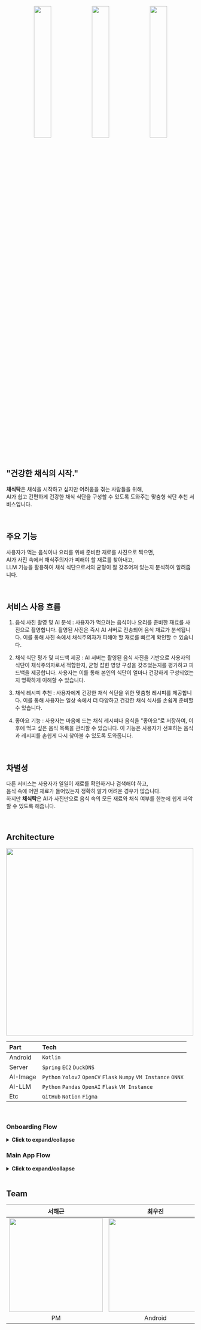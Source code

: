 <p align="center">
  <img src="https://github.com/user-attachments/assets/c8bad34a-dfd5-4ee0-96c9-8f44130e73d8" width="30%" />
  <img src="https://github.com/user-attachments/assets/6ffd9e36-eda2-4e73-8f99-0686b02a36c0" width="30%" />
  <img src="https://github.com/user-attachments/assets/1151ba20-a294-425f-951f-99feccb579fc" width="30%" />
</p>

</br>

## "건강한 채식의 시작."

**채식탁**은 채식을 시작하고 싶지만 어려움을 겪는 사람들을 위해,</br>
AI가 쉽고 간편하게 건강한 채식 식단을 구성할 수 있도록 도와주는 맞춤형 식단 추천 서비스입니다.

</br>

## 주요 기능

사용자가 먹는 음식이나 요리를 위해 준비한 재료를 사진으로 찍으면,</br>
AI가 사진 속에서 채식주의자가 피해야 할 재료를 찾아내고,</br>
LLM 기능을 활용하여 채식 식단으로서의 균형이 잘 갖추어져 있는지 분석하여 알려줍니다.

</br>

## 서비스 사용 흐름

1. 음식 사진 촬영 및 AI 분석 : 사용자가 먹으려는 음식이나 요리를 준비한 재료를 사진으로 촬영합니다. 촬영된 사진은 즉시 AI 서버로 전송되어 음식 재료가 분석됩니다. 이를 통해 사진 속에서 채식주의자가 피해야 할 재료를 빠르게 확인할 수 있습니다.

2. 채식 식단 평가 및 피드백 제공 : AI 서버는 촬영된 음식 사진을 기반으로 사용자의 식단이 채식주의자로서 적합한지, 균형 잡힌 영양 구성을 갖추었는지를 평가하고 피드백을 제공합니다. 사용자는 이를 통해 본인의 식단이 얼마나 건강하게 구성되었는지 명확하게 이해할 수 있습니다.

3. 채식 레시피 추천 : 사용자에게 건강한 채식 식단을 위한 맞춤형 레시피를 제공합니다. 이를 통해 사용자는 일상 속에서 더 다양하고 건강한 채식 식사를 손쉽게 준비할 수 있습니다.

4. 좋아요 기능 : 사용자는 마음에 드는 채식 레시피나 음식을 "좋아요"로 저장하여, 이후에 먹고 싶은 음식 목록을 관리할 수 있습니다. 이 기능은 사용자가 선호하는 음식과 레시피를 손쉽게 다시 찾아볼 수 있도록 도와줍니다.

</br>

## 차별성

다른 서비스는 사용자가 일일이 재료를 확인하거나 검색해야 하고, </br> 음식 속에 어떤 재료가 들어있는지 정확히 알기 어려운 경우가 많습니다. </br>
하지만 **채식탁**은 AI가 사진만으로 음식 속의 모든 재료와 채식 여부를 한눈에 쉽게 파악할 수 있도록 해줍니다.

</br>

## Architecture


<img src="https://github.com/user-attachments/assets/2c2e68a6-e0f0-4f00-ad47-7c999e4883bd" height="500px">

|Part|Tech|
|:---|:---|
|Android|`Kotlin`|
|Server|`Spring`  `EC2`  `DuckDNS`|
|AI-Image|`Python`  `Yolov7`  `OpenCV`  `Flask`  `Numpy`  `VM Instance` `ONNX`|
|AI-LLM|`Python`  `Pandas`  `OpenAI`  `Flask`  `VM Instance`|
|Etc|`GitHub`  `Notion`  `Figma`|

</br>



### Onboarding Flow
<details>
  <summary><strong>Click to expand/collapse</strong></summary>
  
| Step            | Description | Image |
|----------------|------------|--------------------------------------------------------------|
| **Splash** | 앱 실행 시 처음 표시되는 화면 | <img src="https://github.com/woojin-devv/chaesiktak_screen/blob/main/splash.png?raw=true" height="200"> |
| **Intro** | 앱의 주요 기능을 소개하는 화면 | <img src="https://github.com/woojin-devv/chaesiktak_screen/blob/main/intro.png?raw=true" height="200"> |
| **Login** | 기존 사용자가 계정 정보를 입력하여 로그인하는 화면 | <img src="https://github.com/woojin-devv/chaesiktak_screen/blob/main/login.png?raw=true" height="200"> |
| **Forgot Password** | 사용자가 비밀번호를 잊었을 경우 이메일을 입력하여 재설정할 수 있도록 돕는 화면 | <img src="https://github.com/woojin-devv/chaesiktak_screen/blob/main/forgot%20password.png?raw=true" height="200"> |
| **Join (Sign Up)** | 신규 사용자가 계정을 생성하는 화면으로, 이메일, 비밀번호 입력 및 추가 정보를 입력 | <img src="https://github.com/woojin-devv/chaesiktak_screen/blob/main/join.png?raw=true" height="200"> |
| **Terms of Service (TOS)** | 회원가입 시 이용 약관 및 개인정보 처리방침을 확인하고 동의할 수 있는 화면 | <img src="https://github.com/woojin-devv/chaesiktak_screen/blob/main/TOS.png?raw=true" height="200"> |

</details>

### Main App Flow<!-- {"fold":true} -->
<details>
  <summary><strong>Click to expand/collapse</strong></summary>

| Step       | Description                                                      | Image |
|------------|------------------------------------------------------------------|--------------------------------------------------------------|
| **Home**   | 사용자가 로그인 후 처음 접하는 메인 화면으로, 주요 기능으로 이동할 수 있는 하단 네비게이션 제공 | <img src="https://github.com/woojin-devv/chaesiktak_screen/blob/main/Home.png?raw=true" height="200"> |
| **Scanner** | 사용자가 카메라를 이용해 이미지 스캔, 스캔된 이미지 데이터를 분석 대체 식재료 추천 | <img src="https://github.com/woojin-devv/chaesiktak_screen/blob/main/Scanner.png?raw=true" height="200"> |
| **MyInfo** | 사용자의 프로필 정보 및 계정 설정을 관리할 수 있는 화면 | <img src="https://github.com/woojin-devv/chaesiktak_screen/blob/main/Myinfo.png?raw=true" height="200"> |

</details>

</br>

## Team
|서해근|최우진|나향지|윤준석|홍서현|류창훈|백서이|강다영|
|:---:|:---:|:---:|:---:|:---:|:---:|:---:|:---:|
|<a href="https://github.com/Harryseo99"><img src="https://avatars.githubusercontent.com/Harryseo99" width="250"></a>|<a href="https://github.com/woojin-devv"><img src="https://avatars.githubusercontent.com/woojin-devv" width="250"></a>|<a href="https://github.com/hyonjji"><img src="https://avatars.githubusercontent.com/hyonjji" width="250"></a>|<a href="https://github.com/junseok0304"><img src="https://avatars.githubusercontent.com/junseok0304" width="250">|<a href="https://github.com/SH38038038"><img src="https://avatars.githubusercontent.com/SH38038038" width="250"></a>|<a href="https://github.com/Ryuchanghoon"><img src="https://avatars.githubusercontent.com/Ryuchanghoon" width="250">|<a href="https://github.com/baik2"><img src="https://avatars.githubusercontent.com/baik2" width="250">|<a href="https://github.com/rkdekdud"><img src="https://avatars.githubusercontent.com/rkdekdud" width="250">|
|PM|Android|Android|Backend|Backend|AI|AI|AI|
